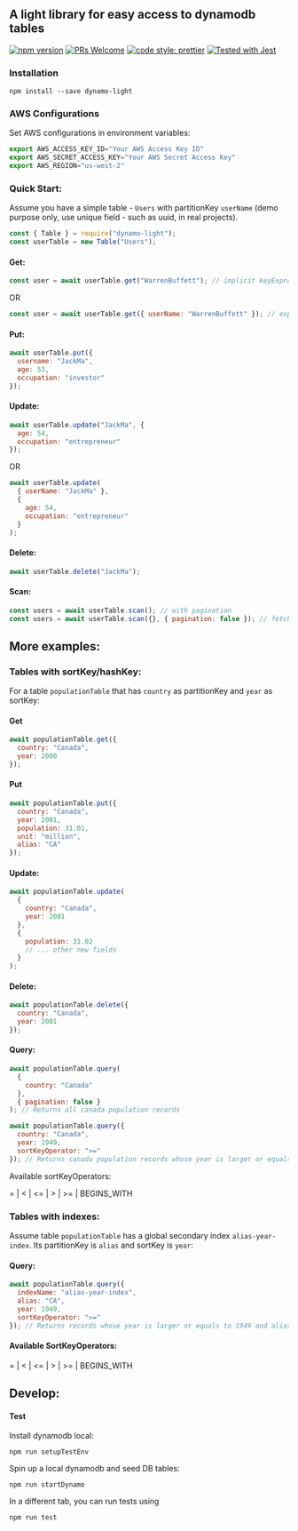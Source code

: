 ## A light library for easy access to dynamodb tables

<a href="https://www.npmjs.com/package/dynamo-light"><img src="https://img.shields.io/npm/v/dynamo-light.svg?style=flat" alt="npm version"></a>
<a href=""><img src="https://img.shields.io/badge/PRs-welcome-brightgreen.svg" alt="PRs Welcome"></a>
<a href="https://github.com/prettier/prettier"><img alt="code style: prettier" src="https://img.shields.io/badge/code_style-prettier-ff69b4.svg"></a>
<a href="https://github.com/facebook/jest"><img src="https://img.shields.io/badge/tested_with-jest-99424f.svg" alt="Tested with Jest"></a>

### Installation

```
npm install --save dynamo-light
```

### AWS Configurations

Set AWS configurations in environment variables:

```javascript
export AWS_ACCESS_KEY_ID="Your AWS Access Key ID"
export AWS_SECRET_ACCESS_KEY="Your AWS Secret Access Key"
export AWS_REGION="us-west-2"
```

### Quick Start:

Assume you have a simple table - `Users` with partitionKey `userName` (demo purpose only, use unique field - such as uuid, in real projects).

```javascript
const { Table } = require("dynamo-light");
const userTable = new Table("Users");
```

#### Get:

```javascript
const user = await userTable.get("WarrenBuffett"); // implicit keyExpression
```

OR

```javascript
const user = await userTable.get({ userName: "WarrenBuffett" }); // explicit keyExpression
```

#### Put:

```javascript
await userTable.put({
  username: "JackMa",
  age: 53,
  occupation: "investor"
});
```

#### Update:

```javascript
await userTable.update("JackMa", {
  age: 54,
  occupation: "entrepreneur"
});
```

OR

```javascript
await userTable.update(
  { userName: "JackMa" },
  {
    age: 54,
    occupation: "entrepreneur"
  }
);
```

#### Delete:

```javascript
await userTable.delete("JackMa");
```

#### Scan:

```javascript
const users = await userTable.scan(); // with pagination
const users = await userTable.scan({}, { pagination: false }); // fetch all
```

## More examples:

### Tables with sortKey/hashKey:

For a table `populationTable` that has `country` as partitionKey and `year` as sortKey:

#### Get

```javascript
await populationTable.get({
  country: "Canada",
  year: 2000
});
```

#### Put

```javascript
await populationTable.put({
  country: "Canada",
  year: 2001,
  population: 31.01,
  unit: "million",
  alias: "CA"
});
```

#### Update:

```javascript
await populationTable.update(
  {
    country: "Canada",
    year: 2001
  },
  {
    population: 31.02
    // ... other new fields
  }
);
```

#### Delete:

```javascript
await populationTable.delete({
  country: "Canada",
  year: 2001
});
```

#### Query:

```javascript
await populationTable.query(
  {
    country: "Canada"
  },
  { pagination: false }
); // Returns all canada population records
```

```javascript
await populationTable.query({
  country: "Canada",
  year: 1949,
  sortKeyOperator: ">="
}); // Returns canada population records whose year is larger or equals to 1949
```

Available sortKeyOperators:

= | < | <= | > | >= | BEGINS_WITH

 <!-- | BETWEEN -->

### Tables with indexes:

Assume table `populationTable` has a global secondary index `alias-year-index`. Its partitionKey is `alias` and sortKey is `year`:

#### Query:

```javascript
await populationTable.query({
  indexName: "alias-year-index",
  alias: "CA",
  year: 1949,
  sortKeyOperator: ">="
}); // Returns records whose year is larger or equals to 1949 and alias is "CA"
```

#### Available SortKeyOperators:

= | < | <= | > | >= | BEGINS_WITH

 <!-- | BETWEEN -->

## Develop:

#### Test

Install dynamodb local:

```
npm run setupTestEnv
```

Spin up a local dynamodb and seed DB tables:

```
npm run startDynamo
```

In a different tab, you can run tests using

```
npm run test
```

<!-- ## More Examples:

Using for tables with sortKeys: -->

<!--
In case you want pagination,

```javascript
let result = await userTable.getAll();
console.log(result.Items); // Users with pagination. If LastEvaluatedKey exist, it means there are more data to get

if (result.LastEvaluatedKey) {
  const result = await userTable.getAll({}, { ExclusiveStartKey: result.LastEvaluatedKey });
  console.log(result.Items); // The next batch of users
}
```

<!--
### Extends Table model:

Example of a complex table model with **global secondary indexes** and **customized methods**:

```javascript
const TableModel = require("dynamo-light");

const UserBalanceHistoricalTable = {
  name: "UserBalanceHistorical",
  hashKey: "usernameSymbol",
  sortKey: "itemDateTime"
};
const UserBalanceIndexUsername = { name: "UsernameIndex", hashKey: "username" };

class UserBalance extends TableModel {
  constructor() {
    super({
      ...UserBalanceTable,
      indexes: [UserBalanceIndexUsername]
    });
  }

  // Define you customized method of the model
  getUserBalancesByUsername(username) {
    return this.query({
      tableName: this.tableName,
      indexName: UserBalanceIndexUsername.name,
      hashKey: UserBalanceIndexUsername.hashKey,
      hashKeyValue: username
    });
  }
}

module.exports = UserBalance;
```

Make use of the UserBalance table, query with variant dynamodb parameters such as Limit and FilterExpression.

```javascript
const UserBalances = require("./UserBalance");

const UserBalancesTable = new UserBalances();

console.error = jest.fn();

describe("Method that will grab queried items from  a given table", () => {
  test("Grab query by indexName", async () => {
    const result = await UserBalancesTable.queryByUsername({ username: "aleung" });
    expect(result).not.toBeNull();
    expect(result.Items).not.toBeNull();
    expect(result.ScannedCount).toBeDefined();
  });

  test("Using options, Limit the amount of items present(small limit)", async () => {
    const result = await UserBalancesTable.queryByUsername({ username: "aleung" }, { Limit: 2 });
    expect(result).not.toBeNull();
    expect(result.Count).toBe(2);
    expect(result.LastEvaluatedKey).toBeDefined();
  });
  test("Using Projection Expression options, only show certain attributes of an item", async () => {
    const result = await UserBalancesTable.queryByUsername(
      { username: "aleung" },
      { ProjectionExpression: "availableBalance, symbol" }
    );
    expect(result).not.toBeNull();
    const attributes = Object.keys(result.Items[0]);
    expect(attributes).toEqual(expect.arrayContaining(["availableBalance", "symbol"]));
    expect(attributes).not.toEqual(expect.arrayContaining(["pendingTransfer", "totalBalance", "depositAddress"]));
  });
  /**
   * FilterExpression still queries over the whole table and filters from there, not more efficient
   */
  test("Grab info using filterExpression", async () => {
    const result = await UserBalancesTable.queryByUsername(
      { username: "aleung" },
      {
        FilterExpression: "availableBalance > :availableBalance",
        ExpressionAttributeValues: { ":availableBalance": 0 }
      }
    );
    console.log(result);
  });
  /**
   * Consistent Read does not work on secondary index
   */
  test("Use consistent read on items", async () => {
    const result = await UserBalancesTable.query({ hashKeyValue: "aleung_BTC" }, { ConsistentRead: true });
    console.log(result);
  });
  test("Empty Items when a username you search for does not exist", async () => {
    expect.assertions(1);
    const data = await UserBalancesTable.queryByUsername({ username: "qleung" });
    expect(data.Items.length).toBe(0);
  });
});
```

### Sparse Index - Remove attributes

Sparse index is a way to design your secondary indexes so that only a small portion of the items will be stored in the index. It is used for performing more efficient query and scans. [More info here](https://docs.aws.amazon.com/amazondynamodb/latest/developerguide/bp-indexes-general-sparse-indexes.html).

When an item doesn't belong to the sparse index anymore, you'll need to remove the attribute that is used as the hashKey/sortKey of an item to take the item out from the index.

To do that, you can simply assign the attribute to `null` in the `update` method, and this library will handle the attribute removal for you.

For example, if we have some `address` items that can be assigned to users, when users signs up, we want to query for an available `address` efficiently, we can design the model as follows

```javascript
class Address extends TableModel {
  constructor() {
    super({
      ...DepositTable,
      indexes: [DepositIndexAvailable] // <-- Sparse Index
    });
  }

  create(item) {
    if (!item.symbol) {
      throw new Error("param symbol is required!");
    }
    return super.create({
      ...item,
      symbolTime: `${item.symbol}_${Date.now()}`,
      status: "available"
    });
  }

  queryOneAvailableAddress(symbol) {
    return super.query(
      {
        indexName: DepositIndexAvailable.name,
        hashKeyValue: "available", // <-- Use the Sparse Index - DepositIndexAvailable
        sortKeyOperator: "begins_with",
        sortKeyValue: symbol
      },
      {
        Limit: 1
      }
    );
  }

  useAddress(address) {
    return super.update({ address }, { status: null }); // <-- remove the element from the Sparse Index
  }
}
```

### Supported dynamodb operators

|          Operators           |
| :--------------------------: |
|              =               |
|              <               |
|              <=              |
|              >               |
|              >=              |
|           between            |
| begins_with (or beginsWith ) |

### Known Issues:

When querying with the options `Select: "COUNT"`, throws an error due to the Items being undefined. This is a rare use case, but one should keep that in mind.

```javascript
const result = await UserBalancesTable.queryByUsername({ username: "aleung" }, { Select: "COUNT" });
```
 -->
